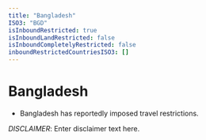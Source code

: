 ```yaml
---
title: "Bangladesh"
ISO3: "BGD"
isInboundRestricted: true
isInboundLandRestricted: false
isInboundCompletelyRestricted: false
inboundRestrictedCountriesISO3: []
---
```


# Bangladesh

* Bangladesh has reportedly imposed travel restrictions.

*DISCLAIMER*: Enter disclaimer text here.
